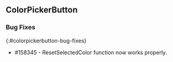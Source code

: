 ## ColorPickerButton

### Bug Fixes
{:#colorpickerbutton-bug-fixes}

* \#158345 - ResetSelectedColor function now works properly.